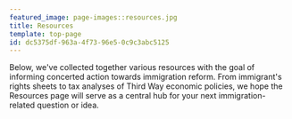 ```yaml
---
featured_image: page-images::resources.jpg
title: Resources
template: top-page
id: dc5375df-963a-4f73-96e5-0c9c3abc5125
---
```

Below, we've collected together various resources with the goal of informing concerted action towards immigration reform. From immigrant's rights sheets to tax analyses of Third Way economic policies, we hope the Resources page will serve as a central hub for your next immigration-related question or idea.